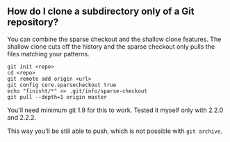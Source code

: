 ## How do I clone a subdirectory only of a Git repository?

You can combine the sparse checkout and the shallow clone features. 
The shallow clone cuts off the history and the sparse checkout only pulls the files matching your patterns.

```
git init <repo>
cd <repo>
git remote add origin <url>
git config core.sparsecheckout true
echo "finisht/*" >> .git/info/sparse-checkout
git pull --depth=1 origin master
```
You'll need minimum git 1.9 for this to work. Tested it myself only with 2.2.0 and 2.2.2.

This way you'll be still able to push, which is not possible with `git archive`.
